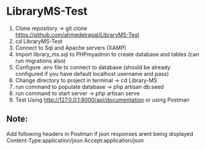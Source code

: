 # LibraryMS-Test
1. Clone repository -> git clone https://github.com/ahmedelragal/LibraryMS-Test
2. cd LibraryMS-Test
3. Connect to Sql and Apache servers (XAMP)
4. Import library_ms.sql to PHPmyadmin to create database and tables (can run migrations also)
5. Configure .env file to connect to database (should be already configured if you have default localhost username and pass)
6. Change directory to project in terminal -> cd Library-MS
7. run command to populate database -> php artisan db:seed
8. run command to start server -> php artisan serve
9. Test Using http://127.0.0.1:8000/api/documentation  or  using Postman
## Note:
Add following headers in Postman if json responses arent being displayed
Content-Type:application/json
Accept:application/json
